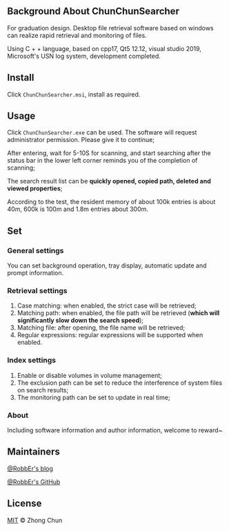 ﻿## Background About ChunChunSearcher

For graduation design. Desktop file retrieval software based on windows can realize rapid retrieval and monitoring of files.

Using C + + language, based on cpp17, Qt5 12.12, visual studio 2019, Microsoft's USN log system, development completed.

## Install

Click `ChunChunSearcher.msi`, install as required.

## Usage

Click `ChunChunSearcher.exe` can be used. The software will request administrator permission. Please give it to continue;

After entering, wait for 5-10S for scanning, and start searching after the status bar in the lower left corner reminds you of the completion of scanning;

The search result list can be **quickly opened, copied path, deleted and viewed properties**;

According to the test, the resident memory of about 100k entries is about 40m, 600k is 100m and 1.8m entries about 300m.



## Set

### General settings
You can set background operation, tray display, automatic update and prompt information.

### Retrieval settings
1. Case matching: when enabled, the strict case will be retrieved;
2. Matching path: when enabled, the file path will be retrieved (**which will significantly slow down the search speed**);
3. Matching file: after opening, the file name will be retrieved;
4. Regular expressions: regular expressions will be supported when enabled.

### Index settings

1. Enable or disable volumes in volume management;
2. The exclusion path can be set to reduce the interference of system files on search results;
3. The monitoring path can be set to update in real time;

### About

Including software information and author information, welcome to reward~

## Maintainers

[@RobbEr's blog](https://robber.ltd)

[@RobbEr's GitHub](https://github.com/RobbEr929)

## License
[MIT](./LICENSE) © Zhong Chun